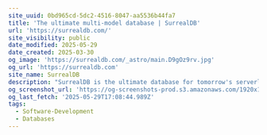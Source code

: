 ```yaml
---
site_uuid: 0bd965cd-5dc2-4516-8047-aa5536b44fa7
title: 'The ultimate multi-model database | SurrealDB'
url: 'https://surrealdb.com/'
site_visibility: public
date_modified: 2025-05-29
date_created: 2025-03-30
og_image: 'https://surrealdb.com/_astro/main.D9gOz9rv.jpg'
og_url: 'https://surrealdb.com'
site_name: SurrealDB
description: "SurrealDB is the ultimate database for tomorrow's serverless, jamstack, single-page, and traditional applications."
og_screenshot_url: 'https://og-screenshots-prod.s3.amazonaws.com/1920x1080/80/false/6cfe3a3da7937b31a3a8fdaed6ae7ac58c965c03aef6aa07fe876ff6d72e2c90.jpeg'
og_last_fetch: '2025-05-29T17:08:44.989Z'
tags:
  - Software-Development
  - Databases
---
```


